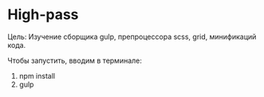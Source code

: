 # High-pass

Цель: Изучение сборщика gulp, препроцессора scss, grid, минификаций кода.

Чтобы запустить, вводим в терминале: 
  1. npm install
  2. gulp
